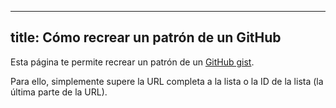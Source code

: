 ***

## title: Cómo recrear un patrón de un GitHub

Esta página te permite recrear un patrón de un [GitHub gist](https://gist.github.com/).

Para ello, simplemente supere la URL completa a la lista o la ID de la lista (la última parte de la URL).
